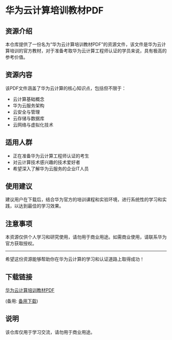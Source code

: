 # 华为云计算培训教材PDF

## 资源介绍

本仓库提供了一份名为“华为云计算培训教材PDF”的资源文件，该文件是华为云计算培训的官方教材，对于准备考取华为云计算工程师认证的学员来说，具有极高的参考价值。

## 资源内容

该PDF文件涵盖了华为云计算的核心知识点，包括但不限于：

- 云计算基础概念
- 华为云服务架构
- 云安全与管理
- 云存储与数据库
- 云网络与虚拟化技术

## 适用人群

- 正在准备华为云计算工程师认证的考生
- 对云计算技术感兴趣的技术爱好者
- 希望深入了解华为云服务的企业IT人员

## 使用建议

建议用户在下载后，结合华为官方的培训课程和实验环境，进行系统性的学习和实践，以达到最佳的学习效果。

## 注意事项

本资源仅供个人学习和研究使用，请勿用于商业用途。如需商业使用，请联系华为官方获取授权。

---

希望这份资源能够帮助你在华为云计算的学习和认证道路上取得成功！

## 下载链接
[华为云计算培训教材PDF](https://pan.quark.cn/s/ad3864365354) 

(备用: [备用下载](https://pan.baidu.com/s/1iD-G3366I2bIb-uvQR4GZg?pwd=1234))

## 说明

该仓库仅用于学习交流，请勿用于商业用途。

